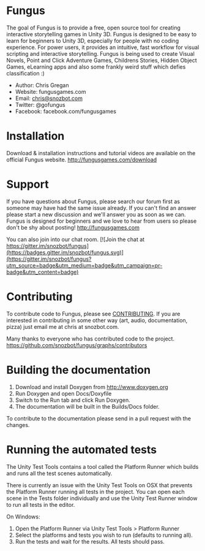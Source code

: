 Fungus
======

The goal of Fungus is to provide a free, open source tool for creating interactive storytelling games in Unity 3D. Fungus is designed to be easy to learn for beginners to Unity 3D, especially for people with no coding experience. For power users, it provides an intuitive, fast workflow for visual scripting and interactive storytelling. Fungus is being used to create Visual Novels, Point and Click Adventure Games, Childrens Stories, Hidden Object Games, eLearning apps and also some frankly weird stuff which defies classification :)

- Author: Chris Gregan
- Website: fungusgames.com
- Email: chris@snozbot.com
- Twitter: @gofungus
- Facebook: facebook.com/fungusgames

Installation
============

Download & installation instructions and tutorial videos are available on the official Fungus website.
http://fungusgames.com/download

Support
=======

If you have questions about Fungus, please search our forum first as someone may have had the same issue already. If you can't find an answer please start a new discussion and we'll answer you as soon as we can. Fungus is designed for beginners and we love to hear from users so please don't be shy about posting!
http://fungusgames.com

You can also join into our chat room.
[![Join the chat at https://gitter.im/snozbot/fungus](https://badges.gitter.im/snozbot/fungus.svg)](https://gitter.im/snozbot/fungus?utm_source=badge&utm_medium=badge&utm_campaign=pr-badge&utm_content=badge)

Contributing
============

To contribute code to Fungus, please see [CONTRIBUTING][contributing]. If you are interested in contributing in some other way (art, audio, documentation, pizza) just email me at chris at snozbot.com.

[contributing]: https://github.com/snozbot/fungus/blob/master/CONTRIBUTING.md

Many thanks to everyone who has contributed code to the project.
https://github.com/snozbot/fungus/graphs/contributors

Building the documentation
==========================

1. Download and install Doxygen from http://www.doxygen.org
2. Run Doxygen and open Docs/Doxyfile
3. Switch to the Run tab and click Run Doxygen.
4. The documentation will be built in the Builds/Docs folder.

To contribute to the documentation please send in a pull request with the changes.

Running the automated tests
===========================

The Unity Test Tools contains a tool called the Platform Runner which builds and runs all the test scenes automatically.

There is currently an issue with the Unity Test Tools on OSX that prevents the Platform Runner running all tests in the project. You can open each scene in the Tests folder individually and use the Unity Test Runner window to run all tests in the editor.

On Windows:
1. Open the Platform Runner via Unity Test Tools > Platform Runner
2. Select the platforms and tests you wish to run (defaults to running all).
3. Run the tests and wait for the results. All tests should pass.


